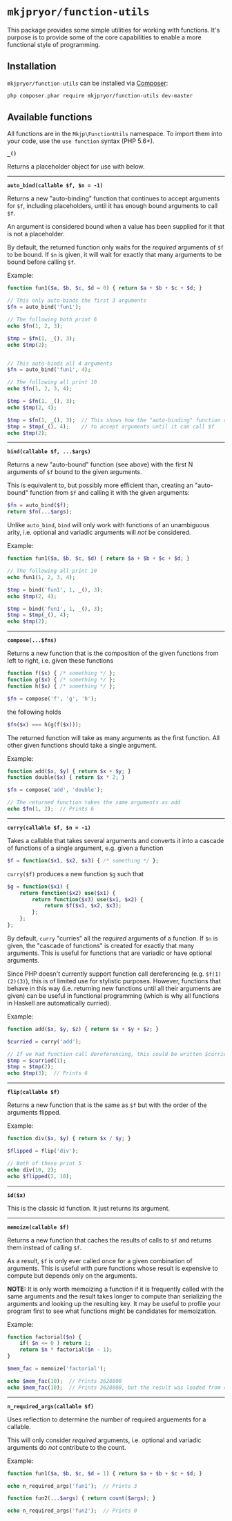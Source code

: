 # `mkjpryor/function-utils`

This package provides some simple utilities for working with functions. It's purpose is to provide some of the core capabilities to enable a more functional style of programming.


## Installation

`mkjpryor/function-utils` can be installed via [Composer](https://getcomposer.org/):

```bash
php composer.phar require mkjpryor/function-utils dev-master
```


## Available functions

All functions are in the `Mkjp\FunctionUtils` namespace. To import them into your code, use the `use function` syntax (PHP 5.6+).

**`_()`**

Returns a placeholder object for use with  below.

----

**`auto_bind(callable $f, $n = -1)`**

Returns a new "auto-binding" function that continues to accept arguments for `$f`, including placeholders, until it has enough bound arguments to call `$f`.

An argument is considered bound when a value has been supplied for it that is not a placeholder.

By default, the returned function only waits for the *required* arguments of `$f` to be bound. If `$n` is given, it will wait for exactly that many arguments to be bound before calling `$f`.

Example:

```php
function fun1($a, $b, $c, $d = 0) { return $a + $b + $c + $d; }

// This only auto-binds the first 3 arguments
$fn = auto_bind('fun1');

// The following both print 6
echo $fn(1, 2, 3);

$tmp = $fn(1, _(), 3);
echo $tmp(2);


// This auto-binds all 4 arguments
$fn = auto_bind('fun1', 4);

// The following all print 10
echo $fn(1, 2, 3, 4);

$tmp = $fn(1, _(), 3);
echo $tmp(2, 4);

$tmp = $fn(1, _(), 3);  // This shows how the "auto-binding" function continues
$tmp = $tmp(_(), 4);    // to accept arguments until it can call $f
echo $tmp(2);
```

----

**`bind(callable $f, ...$args)`**

Returns a new "auto-bound" function (see above) with the first N arguments of `$f` bound to the given arguments.

This is equivalent to, but possibly more efficient than, creating an "auto-bound" function from `$f` and calling it with the given arguments:

```php
$fn = auto_bind($f);
return $fn(...$args);
```

Unlike `auto_bind`, `bind` will only work with functions of an unambiguous arity, i.e. optional and variadic arguments will *not* be considered.

Example:

```php
function fun1($a, $b, $c, $d) { return $a + $b + $c + $d; }

// The following all print 10
echo fun1(1, 2, 3, 4);

$tmp = bind('fun1', 1, _(), 3);
echo $tmp(2, 4);

$tmp = bind('fun1', 1, _(), 3);
$tmp = $tmp(_(), 4);
echo $tmp(2);
```

----

**`compose(...$fns)`**

Returns a new function that is the composition of the given functions from left to right, i.e. given these functions

```php
function f($x) { /* something */ };
function g($x) { /* something */ };
function h($x) { /* something */ };

$fn = compose('f', 'g', 'h');
```

the following holds

```php
$fn($x) === h(g(f($x)));
```

The returned function will take as many arguments as the first function. All other given functions should take a single argument.

Example:

```php
function add($x, $y) { return $x + $y; }
function double($x) { return $x * 2; }

$fn = compose('add', 'double');

// The returned function takes the same arguments as add
echo $fn(1, 2);  // Prints 6
```

----

**`curry(callable $f, $n = -1)`**

Takes a callable that takes several arguments and converts it into a cascade of functions of a single argument, e.g. given a function

```php
$f = function($x1, $x2, $x3) { /* something */ };
```

`curry($f)` produces a new function `$g` such that

```php
$g = function($x1) {
    return function($x2) use($x1) {
        return function($x3) use($x1, $x2) {
            return $f($x1, $x2, $x3);
        };
    };
};
```

By default, `curry` "curries" all the *required* arguments of a function. If `$n` is given, the "cascade of functions" is created for exactly that many arguments. This is useful for functions that are variadic or have optional arguments.

Since PHP doesn't currently support function call dereferencing (e.g. `$f(1)(2)(3)`), this is of limited use for stylistic purposes. However, functions that behave in this way (i.e. returning new functions until all their arguments are given) can be useful in functional programming (which is why all functions in Haskell are automatically curried).

Example:

```php
function add($x, $y, $z) { return $x + $y + $z; }

$curried = curry('add');

// If we had function call dereferencing, this could be written $curried(1)(2)(3)
$tmp = $curried(1);
$tmp = $tmp(2);
echo $tmp(3);  // Prints 6
```

----

**`flip(callable $f)`**

Returns a new function that is the same as `$f` but with the order of the arguments flipped.

Example:

```php
function div($x, $y) { return $x / $y; }

$flipped = flip('div');

// Both of these print 5
echo div(10, 2);
echo $flipped(2, 10);
```

----

**`id($x)`**

This is the classic id function. It just returns its argument.

----

**`memoize(callable $f)`**

Returns a new function that caches the results of calls to `$f` and returns them instead of calling `$f`.

As a result, `$f` is only ever called once for a given combination of arguments. This is useful with pure functions whose result is expensive to compute but depends only on the arguments.

**NOTE:** It is only worth memoizing a function if it is frequently called with the same arguments and the result takes longer to compute than serializing the arguments and looking up the resulting key. It may be useful to profile your program first to see what functions might be candidates for memoization.

Example:

```php
function factorial($n) {
    if( $n <= 0 ) return 1;
    return $n * factorial($n - 1);
}

$mem_fac = memoize('factorial');

echo $mem_fac(10);  // Prints 3628800
echo $mem_fac(10);  // Prints 3628800, but the result was loaded from cache
```

----

**`n_required_args(callable $f)`**

Uses reflection to determine the number of required arguements for a callable.

This will only consider *required* arguments, i.e. optional and variadic arguments do *not* contribute to the count.

Example:

```php
function fun1($a, $b, $c, $d = 1) { return $a + $b + $c + $d; }

echo n_required_args('fun1');  // Prints 3

function fun2(...$args) { return count($args); }

echo n_required_args('fun2');  // Prints 0
```
